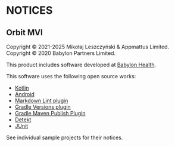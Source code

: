 # NOTICES

## Orbit MVI

Copyright &copy; 2021-2025 Mikołaj Leszczyński & Appmattus Limited.
Copyright &copy; 2020 Babylon Partners Limited.

This product includes software developed at [Babylon Health](http://www.babylonhealth.com/).

This software uses the following open source works:

- [Kotlin](https://github.com/JetBrains/kotlin)
- [Android](https://developer.android.com)
- [Markdown Lint plugin](https://github.com/appmattus/markdown-lint)
- [Gradle Versions plugin](https://github.com/ben-manes/gradle-versions-plugin)
- [Gradle Maven Publish Plugin](https://github.com/vanniktech/gradle-maven-publish-plugin)
- [Detekt](https://github.com/detekt/detekt)
- [JUnit](https://junit.org/)

See individual sample projects for their notices.
